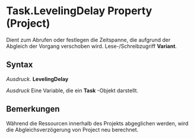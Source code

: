 
# Task.LevelingDelay Property (Project)

Dient zum Abrufen oder festlegen die Zeitspanne, die aufgrund der Abgleich der Vorgang verschoben wird. Lese-/Schreibzugriff  **Variant**.


## Syntax

 _Ausdruck_. **LevelingDelay**

 _Ausdruck_ Eine Variable, die ein **Task** -Objekt darstellt.


## Bemerkungen

Während die Ressourcen innerhalb des Projekts abgeglichen werden, wird die Abgleichsverzögerung von Project neu berechnet.

